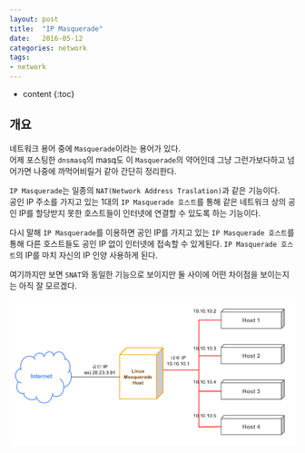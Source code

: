 ```yaml
---
layout: post
title:  "IP Masquerade"
date:   2016-05-12
categories: network
tags:
- network
---
```


* content
{:toc}

## 개요

네트워크 용어 중에 `Masquerade`이라는 용어가 있다.<br/>
어제 포스팅한 `dnsmasq`의 masq도 이 `Masquerade`의 약어인데 그냥 그런가보다하고 넘어가면 나중에 까먹어비릴거 같아 간단히 정리한다.

`IP Masquerade`는 일종의 `NAT(Network Address Traslation)`과 같은 기능이다.<br/>
공인 IP 주소를 가지고 있는 1대의 `IP Masquerade 호스트`를 통해 같은 네트워크 상의 공인 IP를 할당받지 못한 호스트들이 인터넷에 연결할 수 있도록 하는 기능이다.

다시 말해 `IP Masquerade`를 이용하면 공인 IP를 가지고 있는 `IP Masquerade 호스트`를 통해 다른 호스트들도 공인 IP 없이 인터넷에 접속할 수 있게된다. `IP Masquerade 호스트`의 IP를 마치 자신의 IP 인양 사용하게 된다.

여기까지만 보면 `SNAT`와 동일한 기능으로 보이지만 둘 사이에 어떤 차이점을 보이는지는 아직 잘 모르겠다.

![IP Masquerade](../../static/post_image/ip_masquerade.png)